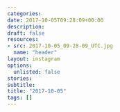 ```yaml
---
categories:
date: 2017-10-05T09:28:09+00:00
description:
draft: false
resources:
- src: 2017-10-05_09-28-09_UTC.jpg
  name: "header"
layout: instagram
options:
  unlisted: false
stories:
subtitle:
title: "2017-10-05"
tags: []
---
```


 
